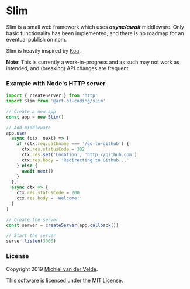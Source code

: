 # Slim

Slim is a small web framework which uses ***async/await*** middleware.
Only basic functionality has been implemented, and there is no roadmap for
an eventual publish on npm.

Slim is heavily inspired by [Koa](https://koajs.com/).

**Note**: This is currently a work-in-progress and as such may not work as intended,
and (breaking) API changes are frequent.

### Example with Node's HTTP server

```ts
import { createServer } from 'http'
import Slim from '@art-of-coding/slim'

// Create a new app
const app = new Slim()

// Add middleware
app.use(
  async (ctx, next) => {
    if (ctx.req.pathname === '/go-to-github') {
      ctx.res.statusCode = 302
      ctx.res.set('Location', 'http://github.com')
      ctx.res.body = 'Redirecting to Github...'
    } else {
      await next()
    }
  },
  async ctx => {
    ctx.res.statusCode = 200
    ctx.res.body = 'Welcome!'
  }
)

// Create the server
const server = createServer(app.callback())

// Start the server
server.listen(3000)
```

### License

Copyright 2019 [Michiel van der Velde](http://www.michielvdvelde.nl).

This software is licensed under the [MIT License](LICENSE).
